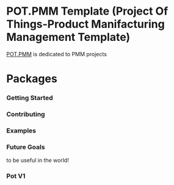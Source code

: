 # POT.PMM Template (Project Of Things-Product Manifacturing Management Template)

[POT.PMM](https://zildot.com/frameworks/pot/pmm) is dedicated to PMM projects


# Packages

### Getting Started

### Contributing

### Examples

### Future Goals

to be useful in the world!

### Pot V1

